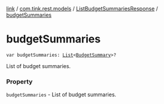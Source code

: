 [link](../../index.md) / [com.tink.rest.models](../index.md) / [ListBudgetSummariesResponse](index.md) / [budgetSummaries](./budget-summaries.md)

# budgetSummaries

`var budgetSummaries: `[`List`](https://kotlinlang.org/api/latest/jvm/stdlib/kotlin.collections/-list/index.html)`<`[`BudgetSummary`](../-budget-summary/index.md)`>?`

List of budget summaries.

### Property

`budgetSummaries` - List of budget summaries.